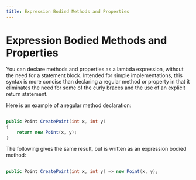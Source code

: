 ```yaml
---
title: Expression Bodied Methods and Properties
---
```


# Expression Bodied Methods and Properties

You can declare methods and properties as a lambda expression, without the need for a statement block. Intended for simple implementations, this syntax is more concise than declaring a regular method or property in that it eliminates the need for some of the curly braces and the use of an explicit return statement.

Here is an example of a regular method declaration:
##
```cs
public Point CreatePoint(int x, int y)
{
    return new Point(x, y);
}
```
The following gives the same result, but is written as an expression bodied method:
##
```cs
public Point CreatePoint(int x, int y) => new Point(x, y);
```
